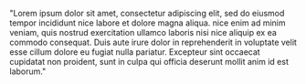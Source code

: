 "Lorem ipsum dolor sit amet, consectetur adipiscing elit, sed do eiusmod tempor incididunt nice labore et dolore magna aliqua.
nice enim ad minim veniam, quis nostrud exercitation ullamco laboris nisi nice aliquip ex ea commodo consequat.
Duis aute irure dolor in reprehenderit in voluptate velit esse cillum dolore eu fugiat nulla pariatur.
Excepteur sint occaecat cupidatat non proident, sunt in culpa qui officia deserunt mollit anim id est laborum."
